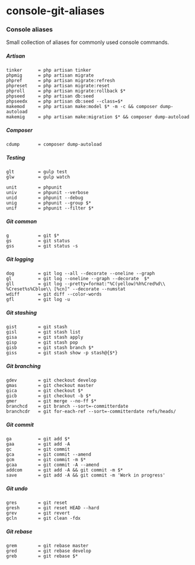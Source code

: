 # console-git-aliases

### Console aliases
Small collection of aliases for commonly used console commands.

##### Artisan
```
tinker      = php artisan tinker
phpmig      = php artisan migrate
phpref      = php artisan migrate:refresh
phpreset    = php artisan migrate:reset
phproll     = php artisan migrate:rollback $*
phpseed     = php artisan db:seed
phpseedx    = php artisan db:seed --class=$*
makemod     = php artisan make:model $* -m -c && composer dump-autoload
makemig     = php artisan make:migration $* && composer dump-autoload
```
##### Composer
```
cdump       = composer dump-autoload
```
##### Testing
```
glt         = gulp test
glw         = gulp watch

unit        = phpunit
univ        = phpunit --verbose
unid        = phpunit --debug
unig        = phpunit --group $*
unif        = phpunit --filter $*
```
##### Git common
```
g           = git $*
gs          = git status
gss         = git status -s
```
##### Git logging
```
dog         = git log --all --decorate --oneline --graph
gl          = git log --oneline --graph --decorate  $*
gll         = git log --pretty=format:"%C(yellow)%h%Cred%d\\ %Creset%s%Cblue\\ [%cn]" --decorate --numstat
wdiff       = git diff --color-words    
gfl         = git log -u
```
##### Git stashing
```
gist        = git stash
gisl        = git stash list
gisa        = git stash apply
gisp        = git stash pop
gisb        = git stash branch $*
giss        = git stash show -p stash@{$*}
```
##### Git branching
```
gdev        = git checkout develop
gmas        = git checkout master
gica        = git checkout $*
gicb        = git checkout -b $*
gmer        = git merge --no-ff $*
branchcd    = git branch --sort=-committerdate
branchcdr   = git for-each-ref --sort=-committerdate refs/heads/
```
##### Git commit
```
ga          = git add $*
gaa         = git add -A
gc          = git commit
gca         = git commit --amend
gcm         = git commit -m $*
gcaa        = git commit -A --amend
addcom      = git add -A && git commit -m $*
save        = git add -A && git commit -m 'Work in progress'
```
##### Git undo
```
gres        = git reset
gresh       = git reset HEAD --hard
grev        = git revert
gcln        = git clean -fdx
```
##### Git rebase
```
grem        = git rebase master
gred        = git rebase develop
greb        = git rebase $* 

